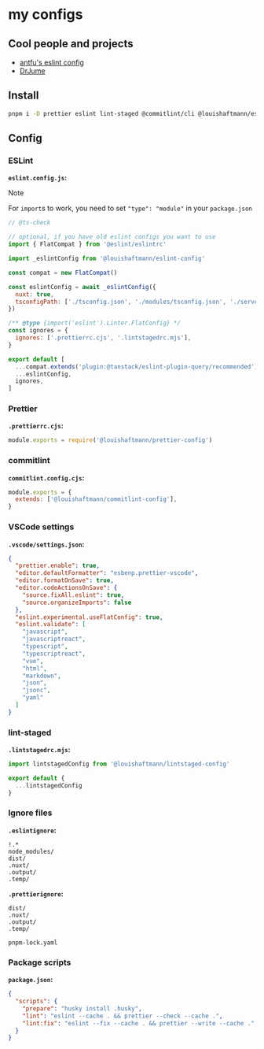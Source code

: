 # my configs

## Cool people and projects

- [antfu's eslint config](https://github.com/antfu/eslint-config)
- [DrJume](https://github.com/DrJume)

## Install

```bash
pnpm i -D prettier eslint lint-staged @commitlint/cli @louishaftmann/eslint-config @louishaftmann/prettier-config @louishaftmann/commitlint-config @louishaftmann/lintstaged-config
```

## Config

### ESLint

**`eslint.config.js`:**

> [!NOTE]  
> For `import`s to work, you need to set `"type": "module"` in your `package.json`

```js
// @ts-check

// optional, if you have old eslint configs you want to use
import { FlatCompat } from '@eslint/eslintrc'

import _eslintConfig from '@louishaftmann/eslint-config'

const compat = new FlatCompat()

const eslintConfig = await _eslintConfig({
  nuxt: true,
  tsconfigPath: ['./tsconfig.json', './modules/tsconfig.json', './server/tsconfig.json'],
})

/** @type {import('eslint').Linter.FlatConfig} */
const ignores = {
  ignores: ['.prettierrc.cjs', '.lintstagedrc.mjs'],
}

export default [
  ...compat.extends('plugin:@tanstack/eslint-plugin-query/recommended'),
  ...eslintConfig,
  ignores,
]
```

### Prettier

**`.prettierrc.cjs`:**

```js
module.exports = require('@louishaftmann/prettier-config')
```

### commitlint

**`commitlint.config.cjs`:**
```js
module.exports = {
  extends: ['@louishaftmann/commitlint-config'],
}
```

### VSCode settings

**`.vscode/settings.json`:**

```json
{
  "prettier.enable": true,
  "editor.defaultFormatter": "esbenp.prettier-vscode",
  "editor.formatOnSave": true,
  "editor.codeActionsOnSave": {
    "source.fixAll.eslint": true,
    "source.organizeImports": false
  },
  "eslint.experimental.useFlatConfig": true,
  "eslint.validate": [
    "javascript",
    "javascriptreact",
    "typescript",
    "typescriptreact",
    "vue",
    "html",
    "markdown",
    "json",
    "jsonc",
    "yaml"
  ]
}
```

### lint-staged

**`.lintstagedrc.mjs`:**

```js
import lintstagedConfig from '@louishaftmann/lintstaged-config'

export default {
  ...lintstagedConfig
}
```

### Ignore files

**`.eslintignore`:**

```ignore
!.*
node_modules/
dist/
.nuxt/
.output/
.temp/
```

**`.prettierignore`:**

```ignore
dist/
.nuxt/
.output/
.temp/

pnpm-lock.yaml
```

### Package scripts

**`package.json`:**

```json
{
  "scripts": {
    "prepare": "husky install .husky",
    "lint": "eslint --cache . && prettier --check --cache .",
    "lint:fix": "eslint --fix --cache . && prettier --write --cache .",
  }
}
```
